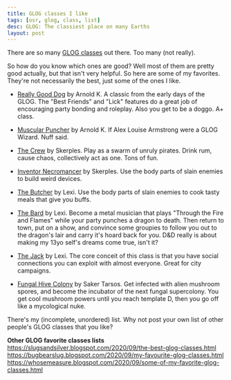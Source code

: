 ```yaml
---
title: GLOG classes I like
tags: [osr, glog, class, list]
desc: GLOG: The classiest place on many Earths
layout: post
---
```


There are so many [GLOG classes](https://docs.google.com/spreadsheets/d/1P4vVibmet_QzJH9IrmIRQaM-9QD5uv5dPbKLad21Ibo/edit?usp=sharing) out there.
Too many (not really).
<!-- more -->

So how do you know which ones are good?
Well most of them are pretty good actually, but that isn't very helpful.
So here are some of my favorites.
They're not necessarily the best, just some of the ones I like.

* [Really Good Dog](https://drive.google.com/file/d/0BxVHEMMjLlZ4Q1llSnJfWlB6bU0/view) by Arnold K.
  A classic from the early days of the GLOG.
  The "Best Friends" and "Lick" features do a great job of encouraging party bonding and roleplay.
  Also you get to be a doggo.
  A+ class.

* [Muscular Puncher](http://goblinpunch.blogspot.com/2015/05/muscular-puncher.html) by Arnold K.
  If Alex Louise Armstrong were a GLOG Wizard.
  Nuff said.

* [The Crew](https://coinsandscrolls.blogspot.com/2018/08/osr-glog-pirate-classes.html) by Skerples.
  Play as a swarm of unruly pirates.
  Drink rum, cause chaos, collectively act as one.
  Tons of fun.

* [Inventor Necromancer](https://coinsandscrolls.blogspot.com/2018/05/osr-class-inventor-necromancer.html) by Skerples.
  Use the body parts of slain enemies to build weird devices.

* [The Butcher](https://crateredland.blogspot.com/2019/01/hello-long-time-reader-first-time-poster.html) by Lexi.
  Use the body parts of slain enemies to cook tasty meals that give you buffs.

* [The Bard](https://crateredland.blogspot.com/2019/02/the-bard.html) by Lexi.
  Become a metal musician that plays "Through the Fire and Flames" while your party punches a dragon to death.
  Then return to town, put on a show, and convince some groupies to follow you out to the dragon's lair and carry it's hoard back for you.
  D&D really is about making my 13yo self's dreams come true, isn't it?

* [The Jack](https://crateredland.blogspot.com/2019/03/the-jack-and-reaction-table.html) by Lexi.
  The core conceit of this class is that you have social connections you can exploit with almost everyone.
  Great for city campaigns.

* [Fungal Hive Colony](https://tarsostheorem.blogspot.com/2018/09/glog-class-fungal-hive-colony.html) by Saker Tarsos.
  Get infected with alien mushroom spores, and become the incubator of the next fungal supercolony.
  You get cool mushroom powers until you reach template D, then you go off like a mycological nuke.

There's my (incomplete, unordered) list. Why not post your own list of other people's GLOG classes that you like?

**Other GLOG favorite classes lists**  
https://slugsandsilver.blogspot.com/2020/09/the-best-glog-classes.html  
https://bugbearslug.blogspot.com/2020/09/my-favourite-glog-classes.html  
https://whosemeasure.blogspot.com/2020/09/some-of-my-favorite-glog-classes.html  
